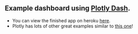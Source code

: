 ## Example dashboard using [Plotly Dash](https://plot.ly/dash).

* You can view the finished app on heroku [here](https://scatterplot-dc-housing.herokuapp.com/).
* Plotly has lots of other great examples similar to [this one](https://plot.ly/python/line-and-scatter/#scatter-and-line-plot-with-goscatter)!
